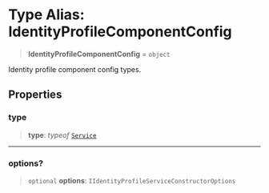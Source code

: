 # Type Alias: IdentityProfileComponentConfig

> **IdentityProfileComponentConfig** = `object`

Identity profile component config types.

## Properties

### type

> **type**: *typeof* [`Service`](../variables/IdentityComponentType.md#service)

***

### options?

> `optional` **options**: `IIdentityProfileServiceConstructorOptions`
